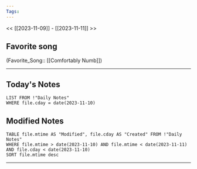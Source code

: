 ```yaml
---
Tags:
---
```

<< [[2023-11-09]] - [[2023-11-11]] >>
## Favorite song
(Favorite_Song:: [[Comfortably Numb]])

___
## Today's Notes
```dataview
LIST FROM !"Daily Notes"
WHERE file.cday = date(2023-11-10)
```
## Modified Notes
```dataview
TABLE file.mtime AS "Modified", file.cday AS "Created" FROM !"Daily Notes" 
WHERE file.mtime > date(2023-11-10) AND file.mtime < date(2023-11-11) AND file.cday < date(2023-11-10)
SORT file.mtime desc
```
___

